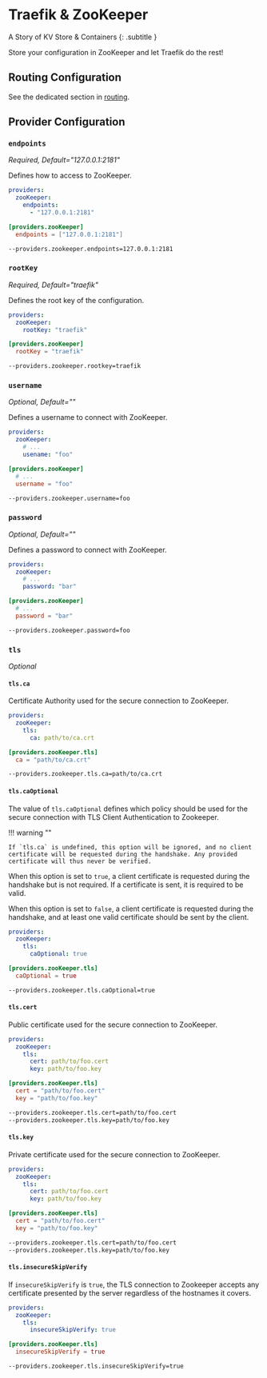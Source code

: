 # Traefik & ZooKeeper

A Story of KV Store & Containers
{: .subtitle }

Store your configuration in ZooKeeper and let Traefik do the rest!

## Routing Configuration

See the dedicated section in [routing](../routing/providers/kv.md).

## Provider Configuration

### `endpoints`

_Required, Default="127.0.0.1:2181"_

Defines how to access to ZooKeeper.

```yaml tab="File (YAML)"
providers:
  zooKeeper:
    endpoints:
      - "127.0.0.1:2181"
```

```toml tab="File (TOML)"
[providers.zooKeeper]
  endpoints = ["127.0.0.1:2181"]
```

```bash tab="CLI"
--providers.zookeeper.endpoints=127.0.0.1:2181
```

### `rootKey`

_Required, Default="traefik"_

Defines the root key of the configuration.

```yaml tab="File (YAML)"
providers:
  zooKeeper:
    rootKey: "traefik"
```

```toml tab="File (TOML)"
[providers.zooKeeper]
  rootKey = "traefik"
```

```bash tab="CLI"
--providers.zookeeper.rootkey=traefik
```

### `username`

_Optional, Default=""_

Defines a username to connect with ZooKeeper.

```yaml tab="File (YAML)"
providers:
  zooKeeper:
    # ...
    usename: "foo"
```

```toml tab="File (TOML)"
[providers.zooKeeper]
  # ...
  username = "foo"
```

```bash tab="CLI"
--providers.zookeeper.username=foo
```

### `password`

_Optional, Default=""_

Defines a password to connect with ZooKeeper.

```yaml tab="File (YAML)"
providers:
  zooKeeper:
    # ...
    password: "bar"
```

```toml tab="File (TOML)"
[providers.zooKeeper]
  # ...
  password = "bar"
```

```bash tab="CLI"
--providers.zookeeper.password=foo
```

### `tls`

_Optional_

#### `tls.ca`

Certificate Authority used for the secure connection to ZooKeeper.

```yaml tab="File (YAML)"
providers:
  zooKeeper:
    tls:
      ca: path/to/ca.crt
```

```toml tab="File (TOML)"
[providers.zooKeeper.tls]
  ca = "path/to/ca.crt"
```

```bash tab="CLI"
--providers.zookeeper.tls.ca=path/to/ca.crt
```

#### `tls.caOptional`

The value of `tls.caOptional` defines which policy should be used for the secure connection with TLS Client Authentication to Zookeeper.

!!! warning ""

    If `tls.ca` is undefined, this option will be ignored, and no client certificate will be requested during the handshake. Any provided certificate will thus never be verified.

When this option is set to `true`, a client certificate is requested during the handshake but is not required. If a certificate is sent, it is required to be valid.

When this option is set to `false`, a client certificate is requested during the handshake, and at least one valid certificate should be sent by the client.

```yaml tab="File (YAML)"
providers:
  zooKeeper:
    tls:
      caOptional: true
```

```toml tab="File (TOML)"
[providers.zooKeeper.tls]
  caOptional = true
```

```bash tab="CLI"
--providers.zookeeper.tls.caOptional=true
```

#### `tls.cert`

Public certificate used for the secure connection to ZooKeeper.

```yaml tab="File (YAML)"
providers:
  zooKeeper:
    tls:
      cert: path/to/foo.cert
      key: path/to/foo.key
```

```toml tab="File (TOML)"
[providers.zooKeeper.tls]
  cert = "path/to/foo.cert"
  key = "path/to/foo.key"
```

```bash tab="CLI"
--providers.zookeeper.tls.cert=path/to/foo.cert
--providers.zookeeper.tls.key=path/to/foo.key
```

#### `tls.key`

Private certificate used for the secure connection to ZooKeeper.

```yaml tab="File (YAML)"
providers:
  zooKeeper:
    tls:
      cert: path/to/foo.cert
      key: path/to/foo.key
```

```toml tab="File (TOML)"
[providers.zooKeeper.tls]
  cert = "path/to/foo.cert"
  key = "path/to/foo.key"
```

```bash tab="CLI"
--providers.zookeeper.tls.cert=path/to/foo.cert
--providers.zookeeper.tls.key=path/to/foo.key
```

#### `tls.insecureSkipVerify`

If `insecureSkipVerify` is `true`, the TLS connection to Zookeeper accepts any certificate presented by the server regardless of the hostnames it covers.

```yaml tab="File (YAML)"
providers:
  zooKeeper:
    tls:
      insecureSkipVerify: true
```

```toml tab="File (TOML)"
[providers.zooKeeper.tls]
  insecureSkipVerify = true
```

```bash tab="CLI"
--providers.zookeeper.tls.insecureSkipVerify=true
```
